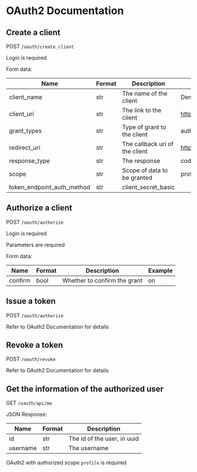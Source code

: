# OAuth2 Documentation

## Create a client

POST ```/oauth/create_client```

Login is required

Form data:

Name | Format | Description | Example
-----|--------|-------------|--------
client_name | str | The name of the client | Demo
client_uri | str | The link to the client | https://example.com/
grant_types | str | Type of grant to the client | authorization_code
redirect_uri | str | The callback uri of the client | https://example.com/redirect
response_type | str | The response | code
scope | str | Scope of data to be granted | profile
token_endpoint_auth_method | str | client_secret_basic

## Authorize a client

POST ```/oauth/authorize```

Login is required

Parameters are required

Form data:

Name | Format | Description | Example
-----|--------|-------------|--------
confirm | bool | Whether to confirm the grant | on 

## Issue a token

POST ```/oauth/authorize```

Refer to OAuth2 Documentation for details

## Revoke a token

POST ```/oauth/revoke```

Refer to OAuth2 Documentation for details

## Get the information of the authorized user

GET ```/oauth/api/me```

JSON Response:

Name | Format | Description
-----|--------|------------
id | str | The id of the user, in uuid
username | str | The username

OAuth2 with authorized scope `profile` is required
